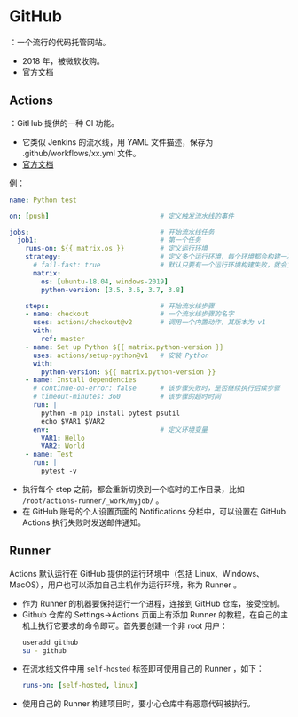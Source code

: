 # GitHub

：一个流行的代码托管网站。
- 2018 年，被微软收购。
- [官方文档](https://docs.github.com/en)

## Actions

：GitHub 提供的一种 CI 功能。
- 它类似 Jenkins 的流水线，用 YAML 文件描述，保存为 .github/workflows/xx.yml 文件。
- [官方文档](https://help.github.com/en/actions)

例：
```yml
name: Python test

on: [push]                            # 定义触发流水线的事件

jobs:                                 # 开始流水线任务
  job1:                               # 第一个任务
    runs-on: ${{ matrix.os }}         # 定义运行环境
    strategy:                         # 定义多个运行环境，每个环境都会构建一次
      # fail-fast: true               # 默认只要有一个运行环境构建失败，就会立即放弃执行整个流水线
      matrix:
        os: [ubuntu-18.04, windows-2019]
        python-version: [3.5, 3.6, 3.7, 3.8]

    steps:                            # 开始流水线步骤
    - name: checkout                  # 一个流水线步骤的名字
      uses: actions/checkout@v2       # 调用一个内置动作，其版本为 v1
      with:
        ref: master
    - name: Set up Python ${{ matrix.python-version }}
      uses: actions/setup-python@v1   # 安装 Python
      with:
        python-version: ${{ matrix.python-version }}
    - name: Install dependencies
      # continue-on-error: false      # 该步骤失败时，是否继续执行后续步骤
      # timeout-minutes: 360          # 该步骤的超时时间
      run: |
        python -m pip install pytest psutil
        echo $VAR1 $VAR2
      env:                            # 定义环境变量
        VAR1: Hello
        VAR2: World
    - name: Test
      run: |
        pytest -v
```

- 执行每个 step 之前，都会重新切换到一个临时的工作目录，比如 `/root/actions-runner/_work/myjob/` 。
- 在 GitHub 账号的个人设置页面的 Notifications 分栏中，可以设置在 GitHub Actions 执行失败时发送邮件通知。

## Runner

Actions 默认运行在 GitHub 提供的运行环境中（包括 Linux、Windows、MacOS），用户也可以添加自己主机作为运行环境，称为 Runner 。
- 作为 Runner 的机器要保持运行一个进程，连接到 GitHub 仓库，接受控制。
- Github 仓库的 Settings->Actions 页面上有添加 Runner 的教程，在自己的主机上执行它要求的命令即可。首先要创建一个非 root 用户：
  ```sh
  useradd github
  su - github
  ```
- 在流水线文件中用 `self-hosted` 标签即可使用自己的 Runner ，如下：
  ```yml
  runs-on: [self-hosted, linux]
  ```
- 使用自己的 Runner 构建项目时，要小心仓库中有恶意代码被执行。
